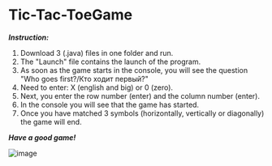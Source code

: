 # Tic-Tac-ToeGame

***Instruction:***

1. Download 3 (.java) files in one folder and run.
2. The "Launch" file contains the launch of the program.
3. As soon as the game starts in the console, you will see the question "Who goes first?/Кто ходит первый?"
4. Need to enter:
X (english and big) or 0 (zero).
5. Next, you enter the row number (enter) and the column number (enter).
6. In the console you will see that the game has started.
7. Once you have matched 3 symbols (horizontally, vertically or diagonally) the game will end.

***Have a good game!***

![image](https://github.com/AlexaTesla/massivGame/blob/main/Tic-Tac-ToeGame.jpg)
